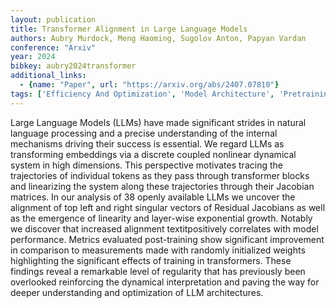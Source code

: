 ```yaml
---
layout: publication
title: Transformer Alignment in Large Language Models
authors: Aubry Murdock, Meng Haoming, Sugolov Anton, Papyan Vardan
conference: "Arxiv"
year: 2024
bibkey: aubry2024transformer
additional_links:
  - {name: "Paper", url: "https://arxiv.org/abs/2407.07810"}
tags: ['Efficiency And Optimization', 'Model Architecture', 'Pretraining Methods', 'Reinforcement Learning', 'Training Techniques', 'Transformer']
---
```

Large Language Models (LLMs) have made significant strides in natural language processing and a precise understanding of the internal mechanisms driving their success is essential. We regard LLMs as transforming embeddings via a discrete coupled nonlinear dynamical system in high dimensions. This perspective motivates tracing the trajectories of individual tokens as they pass through transformer blocks and linearizing the system along these trajectories through their Jacobian matrices. In our analysis of 38 openly available LLMs we uncover the alignment of top left and right singular vectors of Residual Jacobians as well as the emergence of linearity and layer-wise exponential growth. Notably we discover that increased alignment textitpositively correlates with model performance. Metrics evaluated post-training show significant improvement in comparison to measurements made with randomly initialized weights highlighting the significant effects of training in transformers. These findings reveal a remarkable level of regularity that has previously been overlooked reinforcing the dynamical interpretation and paving the way for deeper understanding and optimization of LLM architectures.
